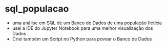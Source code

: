 # sql_populacao
* uma análise em SQL de um Banco de Dados de uma população fictícia 
* usei a IDE do Jupyter Notebook para uma melhor visualização dos Dados
* Criei também um Script no Python para povoar o Banco de Dados
